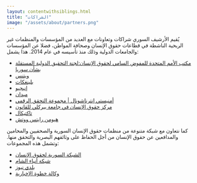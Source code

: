 ```yaml
---
layout: contentwithsiblings.html
title: "الشراكات"
image: "/assets/about/partners.png"
---
```


يُقيم الأرشيف السوري شراكات وتعاونات مع العديد من المؤسسات والمنظمات غير الربحية الناشطة في قطاعات حقوق الإنسان وصحافة المواطن، فضلا عن المؤسسات والجامعات الدولية وذلك منذ تأسيسه في عام 2014. هذا يشمل:

- [مكتب الأمم المتحدة للمفوض السامي لحقوق الإنسان:لجنة التحقيق الدولية المستقلة بشأن سوريا](https://www.ohchr.org/AR/HRBodies/HRC/IICISyria/Pages/IndependentInternationalCommission.aspx)
- [ويتنس](https://ar.witness.org/)
- [بلينغكات](https://www.bellingcat.com/)
- [إنيجيو](https://www.enigio.com/)
- [ميدان](https://meedan.com/en/)
- [أمنيستي إنترناشونال | مجموعة التحقق الرقمي](https://www.theengineroom.org/digital-verification-corps/)
- [مركز حقوق الإنسان في جامعة بيركلي للقانون](https://www.law.berkeley.edu/research/human-rights-center/)
- [تاكتيكال](https://tacticaltech.org/)
- [هيومن رايتس ووتش](https://www.hrw.org/ar)

كما نتعاون مع شبكة متنوعة من منظمات حقوق الإنسان السورية والصحفيين والمحامين والمدافعين عن حقوق الإنسان من أجل الحفاظ على وثائقهم البصرية والتحقق منها. وتشمل هذه المجموعات:

- [الشبكة السورية لحقوق الإنسان](http://sn4hr.org/arabic/)
- [شبكة أنباء الشام](https://www.facebook.com/ShaamNetwork.Arabic/)
-  [بلدي نيوز](https://www.baladi-news.com/ar/)
- [وكالة خطوة الإخبارية](http://stepagency-sy.net/)
